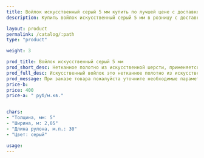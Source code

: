 ```yaml
---
title: Войлок искусственный серый 5 мм купить по лучшей цене с доставкой - Поролоныч
description: Купить войлок искусственный серый 5 мм в розницу с доставкой по Москве в интернет-магазине Поролоныча.

layout: product
permalink: /catalog/:path
type: "product"

weight: 3

prod_title: Войлок искусственный серый 5 мм
prod_short_desc: Нетканное полотно из искусственной шерсти, применяется для изготовления деталей обивки автомобилей и утепления в быту.
prod_full_desc: Искусственный войлок это нетканное полотно из искусственной шерсти, применяется для изготовления деталей интерьера автомобилей (обивка дверей, стенок, крыши), а также применяется в качестве утеплителя. Обладает хорошими звукоизолирующими свойствами и может использоваться в качестве шумоизоляции. 
prod_message: При заказе товара пожалуйста уточните необходимые параметры (количество).
price-b:
price: 400
price-a: " руб/м.кв."


chars:
- "Толщина, мм: 5"
- "Ширина, м: 2,05"
- "Длина рулона, м.п.: 30"
- "Цвет: серый"

usage:
---
```

